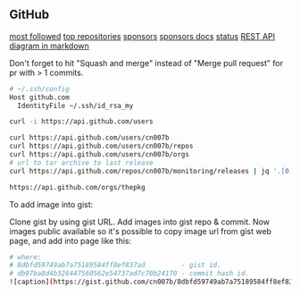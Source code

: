 GitHub
-

[most followed](https://github.com/search?utf8=%E2%9C%93&q=followers%3A%3E%3D10000&type=Users)
[top repositories](https://github.com/search?q=stars:%3E1&s=stars&type=Repositories)
[sponsors](https://github.com/sponsors/cn007b)
[sponsors docs](https://help.github.com/en/github/supporting-the-open-source-community-with-github-sponsors/about-github-sponsors)
[status](https://www.githubstatus.com/)
[REST API](https://docs.github.com/en/rest)
[diagram in markdown](https://github.com/mermaid-js/mermaid)

Don't forget to hit "Squash and merge" instead of "Merge pull request" for pr with > 1 commits.

````sh
# ~/.ssh/config
Host github.com
  IdentityFile ~/.ssh/id_rsa_my
````

````sh
curl -i https://api.github.com/users

curl https://api.github.com/users/cn007b
curl https://api.github.com/users/cn007b/repos
curl https://api.github.com/users/cn007b/orgs
# url to tar archive to last release
curl https://api.github.com/repos/cn007b/monitoring/releases | jq '.[0].assets[].browser_download_url' | grep linux

https://api.github.com/orgs/thepkg
````

To add image into gist:

Clone gist by using gist URL.
Add images into gist repo & commit.
Now images public available so it's possible to copy image url from gist web page,
and add into page like this:

````sh
# where:
# 8dbfd59749ab7a75189584ff8ef837ad         - gist id.
# db97ba8d4b326447560562e54737ad7c70b24170 - commit hash id.
![caption](https://gist.github.com/cn007b/8dbfd59749ab7a75189584ff8ef837ad/raw/db97ba8d4b326447560562e54737ad7c70b24170/1.png)
````
